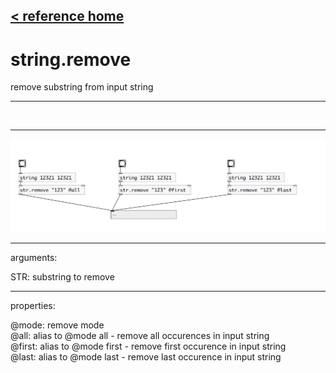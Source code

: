 [< reference home](index.html)
---

# string.remove


remove substring from input string

---

<br>


---


![example](examples/string.remove-example.jpg)

---
arguments:

STR: substring to remove<br>

---
properties:

@mode: remove
            mode<br>
@all: alias to @mode all - remove all occurences in input
            string<br>
@first: alias to @mode first - remove first occurence in
            input string<br>
@last: alias to @mode last - remove last occurence in
            input string<br>

